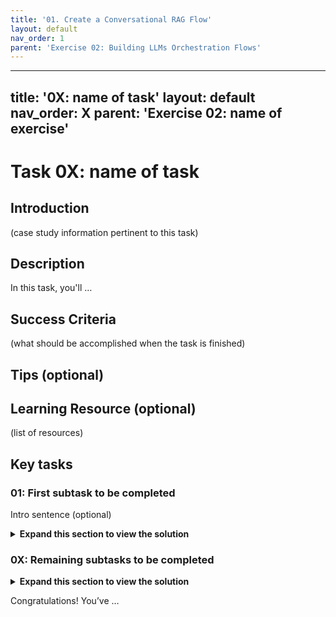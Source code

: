 ```yaml
---
title: '01. Create a Conversational RAG Flow'
layout: default
nav_order: 1
parent: 'Exercise 02: Building LLMs Orchestration Flows'
---
```


---
title: '0X: name of task'
layout: default
nav_order: X
parent: 'Exercise 02: name of exercise'
---

# Task 0X: name of task

## Introduction

(case study information pertinent to this task)

## Description

In this task, you'll …

## Success Criteria

(what should be accomplished when the task is finished)

## Tips (optional)

## Learning Resource (optional)

(list of resources)

## Key tasks

### 01: First subtask to be completed

Intro sentence (optional)

  <details markdown="block">
  <summary><strong>Expand this section to view the solution</strong></summary>
  
  Use this part of the template for each key task solution area.
  
  1. first solution step

  1. second solution step

        1. substep

           ![image](path to image/name of image.png)

        1. substep

    {: .note }
    > note information
    > note information

</details>

### 0X: Remaining subtasks to be completed

 <details markdown="block">
  <summary><strong>Expand this section to view the solution</strong></summary>

  1. first solution step

  1. second solution step

        1. substep

           ![image](path to image/name of image.png)

        1. substep

    {: .note }
    > note information
    > note information

</details>

Congratulations! You’ve …
